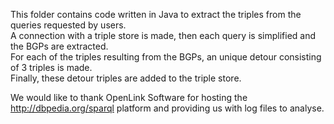 This folder contains code written in Java to extract the triples from the queries requested by users.  
A connection with a triple store is made, then each query is simplified and the BGPs are extracted.  
For each of the triples resulting from the BGPs, an unique detour consisting of 3 triples is made.  
Finally, these detour triples are added to the triple store.  

We would like to thank OpenLink Software for hosting the http://dbpedia.org/sparql platform and providing us with log files to analyse.